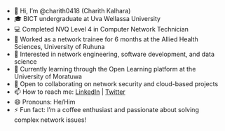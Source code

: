 - 👋 Hi, I’m @charith0418 (Charith Kalhara)
- 🎓 BICT undergraduate at Uva Wellassa University
- 💻 Completed NVQ Level 4 in Computer Network Technician
- 💼 Worked as a network trainee for 6 months at the Allied Health Sciences, University of Ruhuna
- 👀 Interested in network engineering, software development, and data science
- 🌱 Currently learning through the Open Learning platform at the University of Moratuwa
- 💞️ Open to collaborating on network security and cloud-based projects
- 📫 How to reach me: [LinkedIn](https://www.linkedin.com) | [Twitter](https://www.twitter.com)
- 😄 Pronouns: He/Him
- ⚡ Fun fact: I’m a coffee enthusiast and passionate about solving complex network issues!
